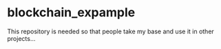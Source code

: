 # blockchain_expample
This repository is needed so that people take my base and use it in other projects...
